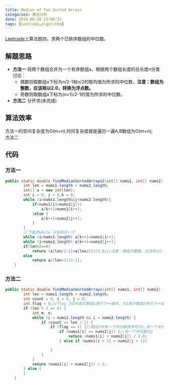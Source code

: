 ```yaml
---
title: Median of Two Sorted Arrays
categories: 算法分析
date: 2016-08-28 23:00:32
tags: [Leetcode,algorithm]
---
```


[Leetcode](https://leetcode.com/problems/median-of-two-sorted-arrays/)上算法题四，求两个已排序数组的中位数。

## 解题思路
* **方法一**  将两个数组合并为一个有序数组a，根据两个数组长度的总长度n分类讨论：
  * 偶数则取数组a下标为n/2-1和n/2的取均值为所求的中位数，**注意：数组为整数，应该除以2.0，转换为浮点数。**
  * 奇数则取数组a下标为(n+1)/2-1的值为所求的中位数。
* **方法二** 分开求(未完成)

## 算法效率
方法一的空间复杂度为O(m+n),时间复杂度就是遍历一遍A,B数组为O(m+n);<br>
方法二


## 代码

### 方法一

```java
public static double findMedianSortedArrays2(int[] nums1, int[] nums2) {
        int len = nums1.length + nums2.length;
        int[] a = new int[len];
        int i = 0, j = 0,k = 0;
        while (i<nums1.length&&j<nums2.length){
            if(nums1[i]<nums2[j]){
                a[k++]=nums1[i++];
            }else {
                a[k++]=nums2[j++];
            }
        }
        //下面的while 只会执行一个
        while (i<nums1.length) a[k++]=nums1[i++];
        while (j<nums2.length) a[k++]=nums2[j++];
        if(len%2==0)
            return (a[len/2-1]+a[len/2])/2.0;//注意：数组为整数，应该除以2.0
        else
            return a[(len+1)/2-1];
    }
```


### 方法二

```java
public static double findMedianSortedArrays(int[] nums1, int[] nums2) {
        int len = nums1.length + nums2.length;
        int count = 0, i = 0, j = 0;
        int flag = 0;//flag 为1时表示数组1进行了++操作，为2表示数组2进行了++操作
        if (len % 2 == 0) {
            int m, n;
            while (i < nums1.length && i < nums2.length) {
                if (count == len / 2) {
                    if (flag == 1) {//数组1中有一个中位数其序号为i,另一个中位数序号可能为i+1,j,j+1中的一个
                        if (nums1[i] <= nums2[j]) {//另一个中位数为j
                            return (nums1[i] + nums2[j]) / 2.0;
                        } else if (nums1[i + 1] > nums2[j + 1])

                    }
                }
            }
            return (nums1[i] + nums2[j]) / 2;
        } else {
        }
    }
```
